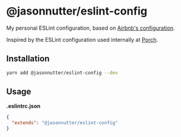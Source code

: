 # @jasonnutter/eslint-config

My personal ESLint configuration, based on [Airbnb's configuration](https://www.npmjs.com/package/eslint-config-airbnb).

Inspired by the ESLint configuration used internally at [Porch](https://github.com/porchdotcom).

## Installation

```sh
yarn add @jasonnutter/eslint-config --dev

```

## Usage

**.eslintrc.json**
```json
{
  "extends": "@jasonnutter/eslint-config"
}
```
